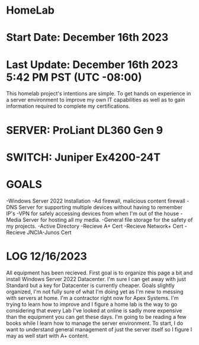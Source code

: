 # HomeLab
# Start Date: December 16th 2023
# Last Update: December 16th 2023 5:42 PM PST (UTC -08:00)

  This homelab project's intentions are simple. To get hands on experience in a server environment to improve my own IT capabilities as well as to gain information required to complete my certifications.

# SERVER: ProLiant DL360 Gen 9 
# SWITCH: Juniper Ex4200-24T

# GOALS
  -Windows Server 2022 Installation
  -Ad firewall, malicious content firewall
  -DNS Server for supporting multiple devices without having to remember IP's
  -VPN for safely accessing devices from when I'm out of the house
  -Media Server for hosting all my media.
  -General file storage for the safety of my projects. 
  -Active Directory
  -Recieve A+ Cert
  -Recieve Network+ Cert
  -Recieve JNCIA-Junos Cert

# LOG 12/16/2023

  All equipment has been recieved. First goal is to organize this page a bit and install Windows Server 2022 Datacenter. I'm sure I can get away with just Standard but a key for Datacenter is currently cheaper.
  Goals slightly organized, I'm not fully sure of what I'm doing yet as I'm new to messing with servers at home. I'm a contractor right now for Apex Systems. I'm trying to learn how to improve and I figure a 
  home lab is the way to go considering that every Lab I've looked at online is sadly more expensive than the equipment you can get these days. I'm going to be reading a few books while I learn how to manage
  the server environment. To start, I do want to understand general management of just the server itself so I figure I may as well start with A+ content. 
